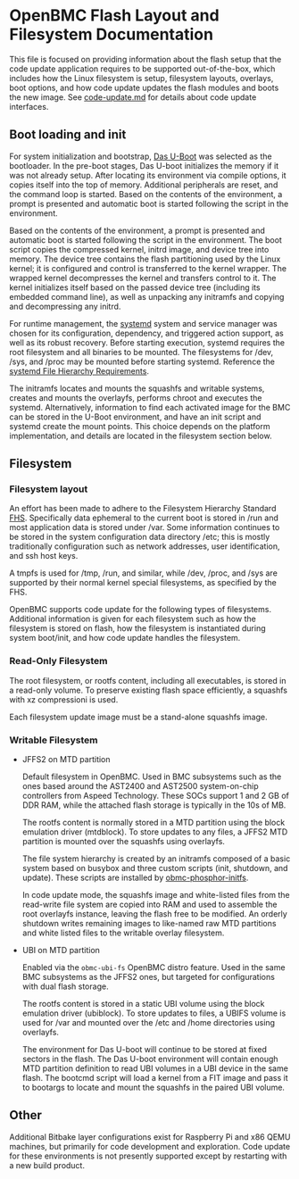 # OpenBMC Flash Layout and Filesystem Documentation
This file is focused on providing information about the flash setup that the
code update application requires to be supported out-of-the-box, which includes
how the Linux filesystem is setup, filesystem layouts, overlays, boot options,
and how code update updates the flash modules and boots the new image. See
[code-update.md](code-update.md) for details about code update interfaces.

## Boot loading and init
For system initialization and bootstrap, [Das U-Boot][] was selected as the
bootloader. In the pre-boot stages, Das U-boot initializes the memory if it
was not already setup. After locating its environment via compile options, it
copies itself into the top of memory. Additional peripherals are reset, and the
command loop is started. Based on the contents of the environment, a prompt is
presented and automatic boot is started following the script in the environment.

Based on the contents of the environment, a prompt is presented and automatic
boot is started following the script in the environment. The boot script copies
the compressed kernel, initrd image, and device tree into memory. The device
tree contains the flash partitioning used by the Linux kernel; it is configured
and control is transferred to the kernel wrapper. The wrapped kernel
decompresses the kernel and transfers control to it. The kernel initializes
itself based on the passed device tree (including its embedded command line), as
well as unpacking any initramfs and copying and decompressing any initrd.

For runtime management, the [systemd][] system and service manager was chosen
for its configuration, dependency, and triggered action support, as well as its
robust recovery. Before starting execution, systemd requires the root filesystem
and all binaries to be mounted. The filesystems for /dev, /sys, and /proc may be
mounted before starting systemd.
Reference the [systemd File Hierarchy Requirements][].

The initramfs locates and mounts the squashfs and writable systems, creates and
mounts the overlayfs, performs chroot and executes the systemd. Alternatively,
information to find each activated image for the BMC can be stored in the U-Boot
environment, and have an init script and systemd create the mount points. This
choice depends on the platform implementation, and details are located in the
filesystem section below.

## Filesystem
### Filesystem layout
An effort has been made to adhere to the Filesystem Hierarchy Standard [FHS][].
Specifically data ephemeral to the current boot is stored in /run and most
application data is stored under /var. Some information continues to be stored
in the system configuration data directory /etc; this is mostly traditionally
configuration such as network addresses, user identification, and ssh host keys.

A tmpfs is used for /tmp, /run, and similar, while /dev, /proc, and
/sys are supported by their normal kernel special filesystems, as specified by
the FHS.

OpenBMC supports code update for the following types of filesystems. Additional
information is given for each filesystem such as how the filesystem is stored on
flash, how the filesystem is instantiated during system boot/init, and how code
update handles the filesystem.

### Read-Only Filesystem
The root filesystem, or rootfs content, including all executables, is stored in
a read-only volume. To preserve existing flash space efficiently, a squashfs
with xz compressioni is used.

Each filesystem update image must be a stand-alone squashfs image.

### Writable Filesystem
- JFFS2 on MTD partition

  Default filesystem in OpenBMC. Used in BMC subsystems such as the ones based
  around the AST2400 and AST2500 system-on-chip controllers from Aspeed
  Technology. These SOCs support 1 and 2 GB of DDR RAM, while the attached
  flash storage is typically in the 10s of MB.

  The rootfs content is normally stored in a MTD partition using the block
  emulation driver (mtdblock). To store updates to any files, a JFFS2 MTD
  partition is mounted over the squashfs using overlayfs.

  The file system hierarchy is created by an initramfs composed of a basic
  system based on busybox and three custom scripts (init, shutdown, and update).
  These scripts are installed by [obmc-phosphor-initfs][].

  In code update mode, the squashfs image and white-listed files from the
  read-write file system are copied into RAM and used to assemble the root
  overlayfs instance, leaving the flash free to be modified. An orderly shutdown
  writes remaining images to like-named raw MTD partitions and white listed
  files to the writable overlay filesystem.

- UBI on MTD partition

  Enabled via the `obmc-ubi-fs` OpenBMC distro feature. Used in the same BMC
  subsystems as the JFFS2 ones, but targeted for configurations with dual flash
  storage.

  The rootfs content is stored in a static UBI volume using the block emulation
  driver (ubiblock). To store updates to files, a UBIFS volume is used for /var
  and mounted over the /etc and /home directories using overlayfs.

  The environment for Das U-boot will continue to be stored at fixed sectors in
  the flash. The Das U-boot environment will contain enough MTD partition
  definition to read UBI volumes in a UBI device in the same flash. The bootcmd
  script will load a kernel from a FIT image and pass it to bootargs to locate
  and mount the squashfs in the paired UBI volume.

## Other
Additional Bitbake layer configurations exist for Raspberry Pi and x86 QEMU
machines, but primarily for code development and exploration. Code update for
these environments is not presently supported except by restarting with a new
build product.

[Das U-Boot]: https://www.denx.de/wiki/U-Boot
[systemd]: https://github.com/openbmc/docs/blob/master/openbmc-systemd.md
[systemd File Hierarchy Requirements]: https://www.freedesktop.org/wiki/Software/systemd/FileHierarchy/
[FHS]: https://refspecs.linuxfoundation.org/fhs.shtml
[obmc-phosphor-initfs]: https://github.com/openbmc/openbmc/blob/master/meta-phosphor/recipes-phosphor/initrdscripts/obmc-phosphor-initfs.bb
